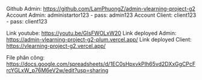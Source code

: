 Github Admin: https://github.com/LamPhuongZ/admin-vlearning-project-g2
Account Admin: administartor123 - pass: admin123
Account Client: client123 - pass: client123

Link youtube: https://youtu.be/GIsFWOLxW20
Link deployed Admin: https://admin-vlearning-project-g2-plum.vercel.app/
Link deployed Client: https://vlearning-project-g2.vercel.app/

File phân công: https://docs.google.com/spreadsheets/d/1EC0sHpxvkPIh65vd2DXxGgCPcFrcYGLxW_p76M6eV2w/edit?usp=sharing
